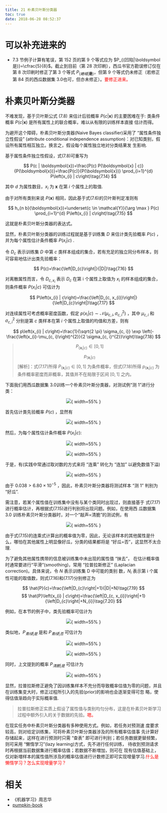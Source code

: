 ```yaml
---
title: 21 朴素贝叶斯分类器
toc: true
date: 2018-06-28 08:52:37
---
```

# 可以补充进来的

- 7.3 节例子计算有笔误，第 152 页的第 9 个等式应为 $P_{(凹陷|\boldsymbol 是)}=\cfrac{5}{8}$。截止到目前（第 28 次印刷），西瓜书官方勘误修订仅在第 8 次印刷时修正了第 3 个等式 $P_{(蜷缩|\boldsymbol 是)}$，但第 9 个等式仍未修正（若修正第 84 页的西瓜数据集 3.0也可，但亦未修正）。<span style="color:red;">要修正进来。</span>


# 朴素贝叶斯分类器


不难发现，基于贝叶斯公式 (7.8) 来估计后验概率 $P(c | \boldsymbol{x})$ 的主要困难在于: 类条件概率 $P(c | \boldsymbol{x})$ 是所有属性上的联合概率，难以从有限的训练样本直接 估计而得。

为避开这个障碍，朴素贝叶斯分类器(Naive Bayes classifier)采用了 “属性条件独立性假设” (attribute conditional independence assumption)：对已知类别，假设所有属性相互独立。换言之，假设每个属性独立地对分类结果发 生影响.

基于属性条件独立性假设，式(7.8)可重写为

$$
P(c | \boldsymbol{x})=\frac{P(c) P(\boldsymbol{x} | c)}{P(\boldsymbol{x})}=\frac{P(c)}{P(\boldsymbol{x})} \prod_{i=1}^{d} P\left(x_{i} | c\right)\tag{7.14}
$$


其中 $d$ 为属性数目，$x_i$  为 $\boldsymbol{x}$ 在第 $i$ 个属性上的取值.

由于对所有类别来说 $P(\boldsymbol{x})$ 相同，因此基于式(7.6)的贝叶斯判定准则有

$$
h_{n b}(\boldsymbol{x})=\underset{c \in \mathcal{Y}}{\arg \max } P(c) \prod_{i=1}^{d} P\left(x_{i} | c\right)\tag{7.15}
$$


这就是朴素贝叶斯分类器的表达式。

显然，朴素贝叶斯分类器的训练过程就是基于训练集 $D$ 来估计类先验概率 $P(c)$ ，并为每个属性估计条件概率 $P(x_i|c)$ .

令 $D_c$ 表示训练集 $D$ 中第 $c$ 类样本组成的集合，若有充足的独立同分布样本，则可容易地估计出类先验概率：

$$
P(c)=\frac{\left|D_{c}\right|}{|D|}\tag{7.16}
$$

对离散属性而言，令 $D_{c, x_{i}}$ 表示 $D_c$ 在第 i 个属性上取值为 $x_i$ 的样本组成的集合，则条件概率 $P(x_i|c)$ 可估计为

$$
P\left(x_{i} | c\right)=\frac{\left|D_{c, x_{i}}\right|}{\left|D_{c}\right|}\tag{7.17}
$$


对连续属性可考虑概率密度函数，假定 $p\left(x_{i} | c\right) \sim \mathcal{N}\left(\mu_{c, i}, \sigma_{c, i}^{2}\right)$ ，其中 $\mu_{c,i}$ 和 $\sigma_{c, i}^{2}$ 分别是第 $c$ 类样本在第 $i$ 个属性上取值的均值和方差，则有

$$
p\left(x_{i} | c\right)=\frac{1}{\sqrt{2 \pi} \sigma_{c, i}} \exp \left(-\frac{\left(x_{i}-\mu_{c, i}\right)^{2}}{2 \sigma_{c, i}^{2}}\right)\tag{7.18}
$$

> $$P_{(\boldsymbol x_{i}|c)}\in[0,1]$$
> $$p_{(\boldsymbol x_{i}| c)}$$
> [解析]：式(7.17)所得 $P_{(\boldsymbol x_{i}|c)}\in[0,1]$ 为条件概率，但式(7.18)所得 $p_{(\boldsymbol x_{i}| c)}$ 为条件概率密度而非概率，其值并不在局限于区间 $[0,1]$ 之内。

下面我们用西瓜数据集 3.0训练一个朴素贝叶斯分类器，对测试例“测 1”进行分类：

<center>

![](http://images.iterate.site/blog/image/180628/2b2cIJad8H.png?imageslim){ width=55% }


</center>


首先估计类先验概率 $P(c)$ ，显然有

<center>

![](http://images.iterate.site/blog/image/180628/FDCB31gb56.png?imageslim){ width=55% }

</center>

然后，为每个属性估计条件概率 $P(x_i|c)$:

<center>

![](http://images.iterate.site/blog/image/180628/9fj6dL1mBd.png?imageslim){ width=55% }

</center>
<center>

![](http://images.iterate.site/blog/image/180628/cdi0IbJhag.png?imageslim){ width=55% }


</center>

于是，有(实践中常通过取对数的方式来将 “连乘” 转化为 “连加” 以避免数值下溢)

<center>

![](http://images.iterate.site/blog/image/180628/6bLm6J5m9c.png?imageslim){ width=55% }

</center>


由于 $0.038 > 6.80 \times 10^{-5}$ ，因此，朴素贝叶斯分类器将测试样本 “测 1” 判别为 “好瓜”.

需注意，若某个属性值在训练集中没有与某个类同时出现过，则直接基于 式(7.17)进行概率估计，再根据式(7.15)进行判别将出现问题。例如，在使用西 瓜数据集 3.0 训练朴素贝叶斯分类器时，对一个“敲声=清脆”的测试例，有

<center>

![](http://images.iterate.site/blog/image/180628/KhfIKIE0b5.png?imageslim){ width=55% }

</center>

由于式(7.15)的连乘式计算出的概率值为零，因此，无论该样本的其他属性是什 么，哪怕在其他属性上明显像好瓜，分类的结果都将是 “好瓜=否”，这显然不太合理.

为了避免其他属性携带的信息被训练集中未出现的属性值 “抹去”， 在估计概率值时通常要进行“平滑”(smoothing)，常用 “拉普拉斯修正” (Laplacian correction)。具体来说，令 $N$ 表示训练集 D 中可能的类别 数，$N_i$ 表示第 i 个属性可能的取值数，则式(7.16)和(7.17)分别修正为

$$
\hat{P}(c)=\frac{\left|D_{c}\right|+1}{|D|+N}\tag{7.19}
$$
$$
\hat{P}\left(x_{i} | c\right)=\frac{\left|D_{c, x_{i}}\right|+1}{\left|D_{c}\right|+N_{i}}\tag{7.20}
$$


例如，在本节的例子中，类先验概率可估计为

<center>

![](http://images.iterate.site/blog/image/180628/1H2A4bjKd3.png?imageslim){ width=55% }


</center>

类似地，$P_{青绿|是}$ 是和 $P_{青绿|否}$ 可估计为

<center>

![](http://images.iterate.site/blog/image/180628/5ALhHfDCEb.png?imageslim){ width=55% }


</center>
<center>

![](http://images.iterate.site/blog/image/180628/9HDihi0Gga.png?imageslim){ width=55% }

</center>

同时，上文提到的概率 $P_{清脆|是}$ 可估计为

<center>

![](http://images.iterate.site/blog/image/180628/1e5B5eGllg.png?imageslim){ width=55% }


</center>


显然，拉普拉斯修正避免了因训练集样本不充分而导致概率估值为零的问题，并且在训练集变大时，修正过程所引入的先验(prior)的影响也会逐渐变得可忽 略，使得估值渐趋向于实际概率值.

> 拉普拉斯修正实质上假设了属性值与类别均匀分布，这是在朴素贝叶斯学习过程中额外引入的关于数据的先验。<span style="color:red;">嗯。</span>

在现实任务中朴素贝叶斯分类器有多种使用方式。例如，若任务对预测速 度要求较高，则对给定训练集，可将朴素贝叶斯分类器涉及的所有概率估值事 先计算好存储起来，这样在进行预测时只需 “查表” 即可进行判别；若任务数据更替频繁，则可采用 “懒惰学习”(lazy learning)方式，先不进行任何训练， 待收到预测请求时再根据当前数据集进行概率估值；若数据不断増加，则可在 现有估值基础上，仅对新増样本的属性值所涉及的概率估值进行计数修正即可实现增量学习.<span style="color:red;">什么是懒惰学习？怎么实现增量学习？</span>



# 相关

- 《机器学习》周志华
- [pumpkin-book](https://github.com/datawhalechina/pumpkin-book)
